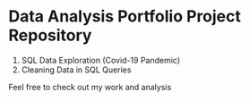 # Data Analysis Portfolio Project Repository

1. SQL Data Exploration (Covid-19 Pandemic)
2. Cleaning Data in SQL Queries





Feel free to check out my work and analysis
